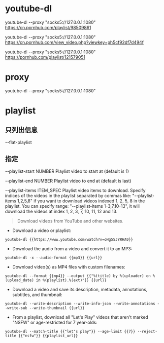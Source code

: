 # youtube-dl
youtube-dl --proxy "socks5://127.0.0.1:1080" https://cn.pornhub.com/playlist/98509861

youtube-dl --proxy "socks5://127.0.0.1:1080" https://cn.pornhub.com/view_video.php?viewkey=ph5cf92df7d494f

youtube-dl --proxy "socks5://127.0.0.1:1080" https://pornhub.com/playlist/121579051



# proxy
youtube-dl --proxy "socks5://127.0.0.1:1080"


# playlist
## 只列出信息
--flat-playlist

## 指定
--playlist-start NUMBER          Playlist video to start at (default is 1)

--playlist-end NUMBER            Playlist video to end at (default is last)

--playlist-items ITEM_SPEC       Playlist video items to download. Specify
                                 indices of the videos in the playlist
                                 separated by commas like: "--playlist-items
                                 1,2,5,8" if you want to download videos
                                 indexed 1, 2, 5, 8 in the playlist. You can
                                 specify range: "--playlist-items
                                 1-3,7,10-13", it will download the videos
                                 at index 1, 2, 3, 7, 10, 11, 12 and 13.

> Download videos from YouTube and other websites.

- Download a video or playlist:

`youtube-dl {{https://www.youtube.com/watch?v=oHg5SJYRHA0}}`

- Download the audio from a video and convert it to an MP3:

`youtube-dl -x --audio-format {{mp3}} {{url}}`

- Download video(s) as MP4 files with custom filenames:

`youtube-dl --format {{mp4}} --output {{"%(title) by %(uploader) on %(upload_date) in %(playlist).%(ext)"}} {{url}}`

- Download a video and save its description, metadata, annotations, subtitles, and thumbnail:

`youtube-dl --write-description --write-info-json --write-annotations --write-sub --write-thumbnail {{url}}`

- From a playlist, download all "Let's Play" videos that aren't marked "NSFW" or age-restricted for 7 year-olds:

`youtube-dl --match-title {{"let's play"}} --age-limit {{7}} --reject-title {{"nsfw"}} {{playlist_url}}`
